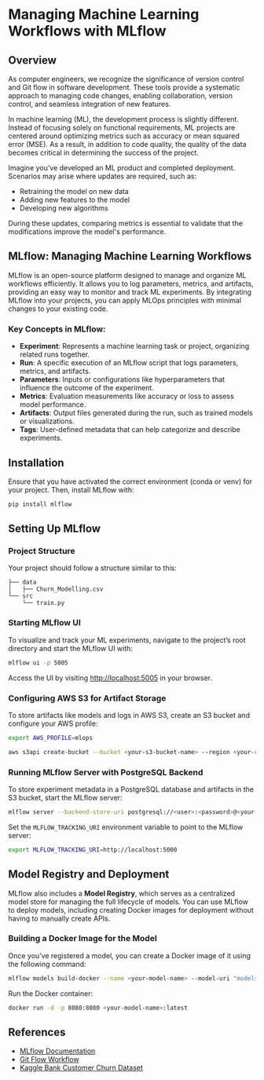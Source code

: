 # Managing Machine Learning Workflows with MLflow

## Overview

As computer engineers, we recognize the significance of version control and Git flow in software development. These tools provide a systematic approach to managing code changes, enabling collaboration, version control, and seamless integration of new features. 

In machine learning (ML), the development process is slightly different. Instead of focusing solely on functional requirements, ML projects are centered around optimizing metrics such as accuracy or mean squared error (MSE). As a result, in addition to code quality, the quality of the data becomes critical in determining the success of the project.

Imagine you’ve developed an ML product and completed deployment. Scenarios may arise where updates are required, such as:
- Retraining the model on new data
- Adding new features to the model
- Developing new algorithms

During these updates, comparing metrics is essential to validate that the modifications improve the model's performance.

## MLflow: Managing Machine Learning Workflows

MLflow is an open-source platform designed to manage and organize ML workflows efficiently. It allows you to log parameters, metrics, and artifacts, providing an easy way to monitor and track ML experiments. By integrating MLflow into your projects, you can apply MLOps principles with minimal changes to your existing code.

### Key Concepts in MLflow:

- **Experiment**: Represents a machine learning task or project, organizing related runs together.
- **Run**: A specific execution of an MLflow script that logs parameters, metrics, and artifacts.
- **Parameters**: Inputs or configurations like hyperparameters that influence the outcome of the experiment.
- **Metrics**: Evaluation measurements like accuracy or loss to assess model performance.
- **Artifacts**: Output files generated during the run, such as trained models or visualizations.
- **Tags**: User-defined metadata that can help categorize and describe experiments.

## Installation

Ensure that you have activated the correct environment (conda or venv) for your project. Then, install MLflow with:

```bash
pip install mlflow
```

## Setting Up MLflow

### Project Structure

Your project should follow a structure similar to this:

```
├── data
│   ├── Churn_Modelling.csv
└── src
    └── train.py
```

### Starting MLflow UI

To visualize and track your ML experiments, navigate to the project’s root directory and start the MLflow UI with:

```bash
mlflow ui -p 5005
```

Access the UI by visiting [http://localhost:5005](http://localhost:5005) in your browser.

### Configuring AWS S3 for Artifact Storage

To store artifacts like models and logs in AWS S3, create an S3 bucket and configure your AWS profile:

```bash
export AWS_PROFILE=mlops

aws s3api create-bucket --bucket <your-s3-bucket-name> --region <your-region> --create-bucket-configuration LocationConstraint=<your-region>
```

### Running MLflow Server with PostgreSQL Backend

To store experiment metadata in a PostgreSQL database and artifacts in the S3 bucket, start the MLflow server:

```bash
mlflow server --backend-store-uri postgresql://<user>:<password>@<your-postgres-url>:5432/<your-db-name> --default-artifact-root s3://<your-s3-bucket-name>
```

Set the `MLFLOW_TRACKING_URI` environment variable to point to the MLflow server:

```bash
export MLFLOW_TRACKING_URI=http://localhost:5000
```

## Model Registry and Deployment

MLflow also includes a **Model Registry**, which serves as a centralized model store for managing the full lifecycle of models. You can use MLflow to deploy models, including creating Docker images for deployment without having to manually create APIs.

### Building a Docker Image for the Model

Once you’ve registered a model, you can create a Docker image of it using the following command:

```bash
mlflow models build-docker --name <your-model-name> --model-uri "models:/<your-model-name>/2"
```

Run the Docker container:

```bash
docker run -d -p 8080:8080 <your-model-name>:latest
```

## References

- [MLflow Documentation](https://mlflow.org/docs/latest/model-registry.html)
- [Git Flow Workflow](https://www.atlassian.com/git/tutorials/comparing-workflows/gitflow-workflow)
- [Kaggle Bank Customer Churn Dataset](https://www.kaggle.com/datasets/shantanudhakadd/bank-customer-churn-prediction/data)